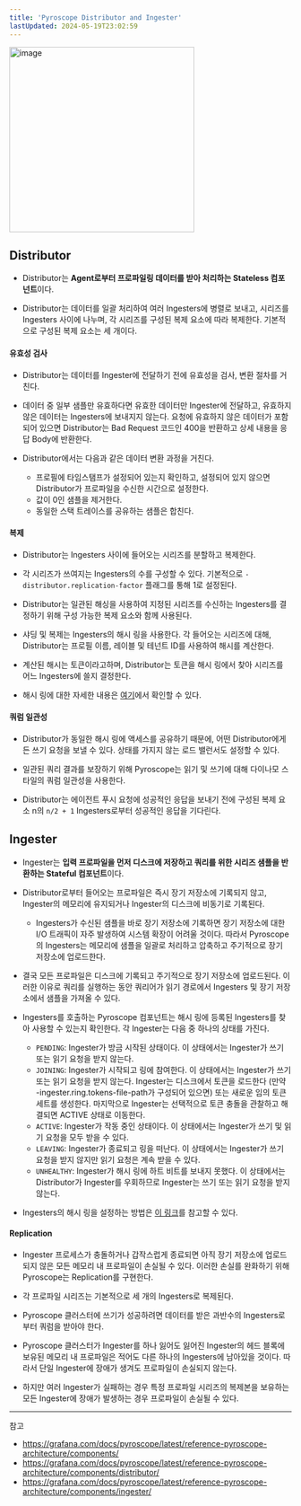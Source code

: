 ```yaml
---
title: 'Pyroscope Distributor and Ingester'
lastUpdated: 2024-05-19T23:02:59
---
```

<img width="330" alt="image" src="https://github.com/rlaisqls/TIL/assets/81006587/37fb9cc1-8767-4f68-aa27-77b46583650b">

## Distributor

- Distributor는 **Agent로부터 프로파일링 데이터를 받아 처리하는 Stateless 컴포넌트**이다.

- Distributor는 데이터를 일괄 처리하여 여러 Ingesters에 병렬로 보내고, 시리즈를 Ingesters 사이에 나누며, 각 시리즈를 구성된 복제 요소에 따라 복제한다. 기본적으로 구성된 복제 요소는 세 개이다.

#### 유효성 검사

- Distributor는 데이터를 Ingester에 전달하기 전에 유효성을 검사, 변환 절차를 거친다. 

- 데이터 중 일부 샘플만 유효하다면 유효한 데이터만 Ingester에 전달하고, 유효하지 않은 데이터는 Ingesters에 보내지지 않는다. 요청에 유효하지 않은 데이터가 포함되어 있으면 Distributor는 Bad Request 코드인 400을 반환하고 상세 내용을 응답 Body에 반환한다.

- Distributor에서는 다음과 같은 데이터 변환 과정을 거친다.

  - 프로필에 타임스탬프가 설정되어 있는지 확인하고, 설정되어 있지 않으면 Distributor가 프로파일을 수신한 시간으로 설정한다.
  - 값이 0인 샘플을 제거한다.
  - 동일한 스택 트레이스를 공유하는 샘플은 합친다.

#### 복제

- Distributor는 Ingesters 사이에 들어오는 시리즈를 분할하고 복제한다.

- 각 시리즈가 쓰여지는 Ingesters의 수를 구성할 수 있다. 기본적으로 `-distributor.replication-factor` 플래그를 통해 1로 설정된다.
  
- Distributor는 일관된 해싱을 사용하여 지정된 시리즈를 수신하는 Ingesters를 결정하기 위해 구성 가능한 복제 요소와 함께 사용된다.

- 샤딩 및 복제는 Ingesters의 해시 링을 사용한다. 각 들어오는 시리즈에 대해, Distributor는 프로필 이름, 레이블 및 테넌트 ID를 사용하여 해시를 계산한다.

- 계산된 해시는 토큰이라고하며, Distributor는 토큰을 해시 링에서 찾아 시리즈를 어느 Ingesters에 쓸지 결정한다.

- 해시 링에 대한 자세한 내용은 [여기](https://grafana.com/docs/pyroscope/latest/reference-pyroscope-architecture/hash-ring/)에서 확인할 수 있다.

#### 쿼럼 일관성

- Distributor가 동일한 해시 링에 액세스를 공유하기 때문에, 어떤 Distributor에게든 쓰기 요청을 보낼 수 있다. 상태를 가지지 않는 로드 밸런서도 설정할 수 있다.

- 일관된 쿼리 결과를 보장하기 위해 Pyroscope는 읽기 및 쓰기에 대해 다이나모 스타일의 쿼럼 일관성을 사용한다.
   
- Distributor는 에이전트 푸시 요청에 성공적인 응답을 보내기 전에 구성된 복제 요소 n의 `n/2 + 1` Ingesters로부터 성공적인 응답을 기다린다.

## Ingester

- Ingester는 **입력 프로파일을 먼저 디스크에 저장하고 쿼리를 위한 시리즈 샘플을 반환하는 Stateful 컴포넌트**이다.

- Distributor로부터 들어오는 프로파일은 즉시 장기 저장소에 기록되지 않고, Ingester의 메모리에 유지되거나 Ingester의 디스크에 비동기로 기록된다. 
  - Ingesters가 수신된 샘플을 바로 장기 저장소에 기록하면 장기 저장소에 대한 I/O 트래픽이 자주 발생하여 시스템 확장이 어려울 것이다. 따라서 Pyroscope의 Ingesters는 메모리에 샘플을 일괄로 처리하고 압축하고 주기적으로 장기 저장소에 업로드한다.

- 결국 모든 프로파일은 디스크에 기록되고 주기적으로 장기 저장소에 업로드된다. 이러한 이유로 쿼리를 실행하는 동안 쿼리어가 읽기 경로에서 Ingesters 및 장기 저장소에서 샘플을 가져올 수 있다.

- Ingesters를 호출하는 Pyroscope 컴포넌트는 해시 링에 등록된 Ingesters를 찾아 사용할 수 있는지 확인한다. 각 Ingester는 다음 중 하나의 상태를 가진다.

  - `PENDING`: Ingester가 방금 시작된 상태이다. 이 상태에서는 Ingester가 쓰기 또는 읽기 요청을 받지 않는다.
  - `JOINING`: Ingester가 시작되고 링에 참여한다. 이 상태에서는 Ingester가 쓰기 또는 읽기 요청을 받지 않는다.
    Ingester는 디스크에서 토큰을 로드한다 (만약 -ingester.ring.tokens-file-path가 구성되어 있으면) 또는 새로운 임의 토큰 세트를 생성한다. 마지막으로 Ingester는 선택적으로 토큰 충돌을 관찰하고 해결되면 ACTIVE 상태로 이동한다.
  - `ACTIVE`: Ingester가 작동 중인 상태이다. 이 상태에서는 Ingester가 쓰기 및 읽기 요청을 모두 받을 수 있다.
  - `LEAVING`: Ingester가 종료되고 링을 떠난다. 이 상태에서는 Ingester가 쓰기 요청을 받지 않지만 읽기 요청은 계속 받을 수 있다.
  - `UNHEALTHY`: Ingester가 해시 링에 하트 비트를 보내지 못했다. 이 상태에서는 Distributor가 Ingester를 우회하므로 Ingester는 쓰기 또는 읽기 요청을 받지 않는다.

- Ingesters의 해시 링을 설정하는 방법은 [이 링크](https://grafana.com/docs/pyroscope/latest/configure-server/configuring-memberlist/)를 참고할 수 있다.

#### Replication

- Ingester 프로세스가 충돌하거나 갑작스럽게 종료되면 아직 장기 저장소에 업로드되지 않은 모든 메모리 내 프로파일이 손실될 수 있다. 이러한 손실를 완화하기 위해 Pyroscope는 Replication를 구현한다.

- 각 프로파일 시리즈는 기본적으로 세 개의 Ingesters로 복제된다.
  
- Pyroscope 클러스터에 쓰기가 성공하려면 데이터를 받은 과반수의 Ingesters로부터 쿼럼을 받아야 한다. 

- Pyroscope 클러스터가 Ingester를 하나 잃어도 잃어진 Ingester의 헤드 블록에 보유된 메모리 내 프로파일은 적어도 다른 하나의 Ingesters에 남아있을 것이다. 따라서 단일 Ingester에 장애가 생겨도 프로파일이 손실되지 않는다. 

- 하지만 여러 Ingester가 실패하는 경우 특정 프로파일 시리즈의 복제본을 보유하는 모든 Ingester에 장애가 발생하는 경우 프로파일이 손실될 수 있다.
  
---
참고
- https://grafana.com/docs/pyroscope/latest/reference-pyroscope-architecture/components/
- https://grafana.com/docs/pyroscope/latest/reference-pyroscope-architecture/components/distributor/
- https://grafana.com/docs/pyroscope/latest/reference-pyroscope-architecture/components/ingester/
